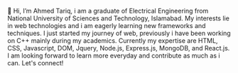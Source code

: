 👋 Hi, I’m Ahmed Tariq, i am a graduate of Electrical Engineering from National University of Sciences and Technology, Islamabad. My interests lie in web technologies and i am eagerly learning new frameworks and techniques.
I just started my journey of web, previously i have been working on C++ mainly during my academics. Currently my expertise are HTML, CSS, Javascript, DOM, Jquery, Node.js, Express.js, 
MongoDB, and React.js. I am looking forward to learn more everyday and contribute as much as i can. Let's connect!


<!---
Ahmedtariq08/Ahmedtariq08 is a ✨ special ✨ repository because its `README.md` (this file) appears on your GitHub profile.
You can click the Preview link to take a look at your changes.
--->
